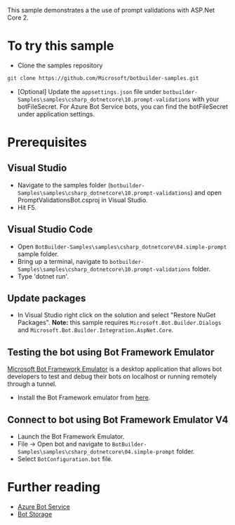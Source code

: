 ﻿This sample demonstrates a the use of prompt validations with ASP.Net Core 2.
 # To try this sample
- Clone the samples repository
```bash
git clone https://github.com/Microsoft/botbuilder-samples.git
```
- [Optional] Update the `appsettings.json` file under `botbuilder-Samples\samples\csharp_dotnetcore\10.prompt-validations` with your botFileSecret.  For Azure Bot Service bots, you can find the botFileSecret under application settings.
# Prerequisites
## Visual Studio
- Navigate to the samples folder (`botbuilder-Samples\samples\csharp_dotnetcore\10.prompt-validations`) and open PromptValidationsBot.csproj in Visual Studio.
- Hit F5.
## Visual Studio Code
- Open `BotBuilder-Samples\samples\csharp_dotnetcore\04.simple-prompt` sample folder.
- Bring up a terminal, navigate to `botbuilder-Samples\samples\csharp_dotnetcore\10.prompt-validations` folder.
- Type 'dotnet run'.
## Update packages
- In Visual Studio right click on the solution and select "Restore NuGet Packages".
  **Note:** this sample requires `Microsoft.Bot.Builder.Dialogs` and `Microsoft.Bot.Builder.Integration.AspNet.Core`.
## Testing the bot using Bot Framework Emulator
[Microsoft Bot Framework Emulator](https://github.com/microsoft/botframework-emulator) is a desktop application that allows bot 
developers to test and debug their bots on localhost or running remotely through a tunnel.
- Install the Bot Framework emulator from [here](https://aka.ms/botframeworkemulator).
## Connect to bot using Bot Framework Emulator V4
- Launch the Bot Framework Emulator.
- File -> Open bot and navigate to `BotBuilder-Samples\samples\csharp_dotnetcore\04.simple-prompt` folder.
- Select `BotConfiguration.bot` file.
 # Further reading
- [Azure Bot Service](https://docs.microsoft.com/en-us/azure/bot-service/bot-service-overview-introduction?view=azure-bot-service-4.0)
- [Bot Storage](https://docs.microsoft.com/en-us/azure/bot-service/dotnet/bot-builder-dotnet-state?view=azure-bot-service-3.0&viewFallbackFrom=azure-bot-service-4.0)
